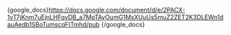 {google_docs}https://docs.google.com/document/d/e/2PACX-1vT7jKnm7uEjnLHFqyDB_a7MpTAyOumG1MsXUuUs5muZ2ZET2K3DLEWn1dauAedb1SBoTumscqFITmhd/pub {/google_docs}